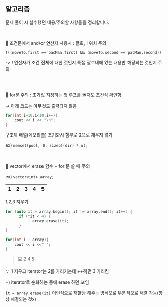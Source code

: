 ## 알고리즘
문제 풀이 시 실수했던 내용/주의할 사항들을 정리합니다.

<br>

🚨 조건문에서 and/or 연산자 사용시 : 괄호, ! 위치 주의

`!((moveTo.first == pacMan.first) && (moveTo.second == pacMan.second))`

-> ! 연산자가 조건 전체에 대한 것인지 특정 괄호내에 있는 내용만 해당되는 것인지 주의

<br>
<br>


🚨 for문 주의 : 초기값 지정하는 첫 루프를 돌때도 조건식 확인함

→ 아래 코드는 아무것도 출력되지 않음

```c
for(int i=10;i<10;i++){
	cout << i << "\n";
}
```

구조체 배열(메모리풀) 초기화시 함부로 0으로 채우지 않기

ex) `memset(pool, 0, sizeof(dir) * n);`

<br>

<br>
🚨 vector에서 erase 함수 + for 문 쓸 때 주의

ex) `vector<int> array;`


| 1 | 2 | 3 | 4 | 5 |
| --- | --- | --- | --- | --- |


1,2,3 지우기

```c
for (auto it = array.begin(); it != array.end(); it++) {
      if (*it < 4) {
	        array.erase(it);
      }
}

for(int i : array){
    cout << i <<" ";
}
```

> 💻 2 4 5
> 

∵ 1 지우고 iterator는 2를 가리키는데 ++하면 3 가리킴

+) iterator로 순회하는 중에 erase 하면 꼬임

`it = array.erase(it)` 이런식으로 재할당 해주는 방식으로 부분적으로 해결 가능(항상 해결되는 것x)